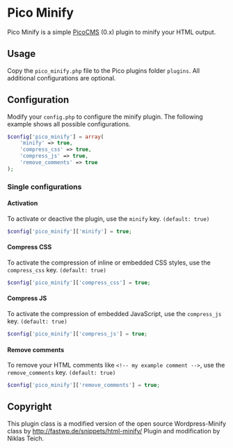 Pico Minify
===========

Pico Minify is a simple [PicoCMS](http://picocms.org/) (0.x) plugin to minify your HTML output.

## Usage

Copy the `pico_minify.php` file to the Pico plugins folder `plugins`. All additional configurations are optional.

## Configuration

Modify your `config.php` to configure the minify plugin.
The following example shows all possible configurations.

```php
$config['pico_minify'] = array(
    'minify' => true,
    'compress_css' => true,
    'compress_js' => true,
    'remove_comments' => true
);
```

### Single configurations
#### Activation

To activate or deactive the plugin, use the `minify` key. `(default: true)`

```php
$config['pico_minify']['minify'] = true;
```

#### Compress CSS

To activate the compression of inline or embedded CSS styles, use the `compress_css` key.  `(default: true)`

```php
$config['pico_minify']['compress_css'] = true;
```

#### Compress JS

To activate the compression of embedded JavaScript, use the `compress_js` key.  `(default: true)`

```php
$config['pico_minify']['compress_js'] = true;
```

#### Remove comments

To remove your HTML comments like `<!-- my example comment -->`, use the `remove_comments` key.  `(default: true)`

```php
$config['pico_minify']['remove_comments'] = true;
```

## Copyright

This plugin class is a modified version of the open source Wordpress-Minify class by http://fastwp.de/snippets/html-minify/
Plugin and modification by Niklas Teich.
